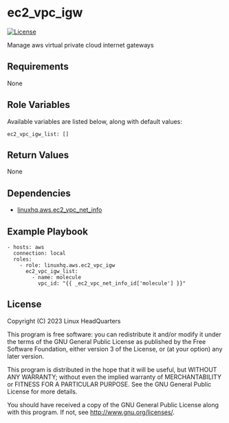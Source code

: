 # ec2\_vpc\_igw

[![License](https://img.shields.io/badge/license-GPLv3-lightgreen)](https://www.gnu.org/licenses/gpl-3.0.en.html#license-text)

Manage aws virtual private cloud internet gateways

## Requirements

None

## Role Variables

Available variables are listed below, along with default values:

    ec2_vpc_igw_list: []

## Return Values

None

## Dependencies

* [linuxhq.aws.ec2\_vpc\_net\_info](https://github.com/linuxhq/ansible-collection-aws/tree/main/roles/ec2_vpc_net_info)

## Example Playbook

    - hosts: aws
      connection: local
      roles:
        - role: linuxhq.aws.ec2_vpc_igw
          ec2_vpc_igw_list:
            - name: molecule
              vpc_id: "{{ _ec2_vpc_net_info_id['molecule'] }}"

## License

Copyright (C) 2023 Linux HeadQuarters

This program is free software: you can redistribute it and/or modify
it under the terms of the GNU General Public License as published by
the Free Software Foundation, either version 3 of the License, or
(at your option) any later version.

This program is distributed in the hope that it will be useful,
but WITHOUT ANY WARRANTY; without even the implied warranty of
MERCHANTABILITY or FITNESS FOR A PARTICULAR PURPOSE. See the
GNU General Public License for more details.

You should have received a copy of the GNU General Public License
along with this program. If not, see <http://www.gnu.org/licenses/>.
